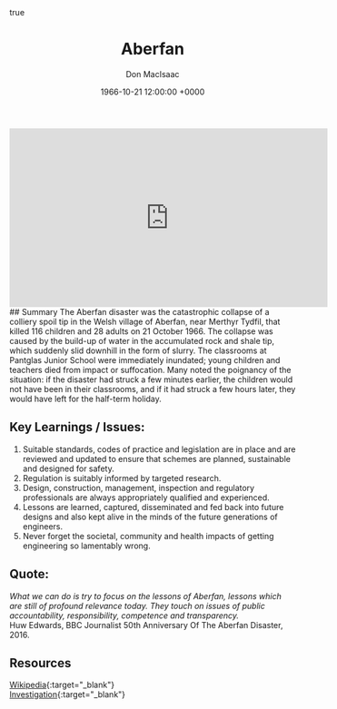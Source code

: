 ﻿---
title: Aberfan
author: Don MacIsaac
date: 1966-10-21 12:00:00 +0000
categories: [Accidents, Mining]
tags: [Mining,Safety in Design,Social License]
math: true
mermaid: true
---
<iframe width="560" height="315" src="https://www.youtube.com/embed/rRAEBMtqSys" title="YouTube video player" frameborder="0" allow="accelerometer; autoplay; clipboard-write; encrypted-media; gyroscope; picture-in-picture" allowfullscreen></iframe>
## Summary
The Aberfan disaster was the catastrophic collapse of a colliery spoil tip in the Welsh village of Aberfan, near Merthyr Tydfil, that killed 116 children and 28 adults on 21 October 1966. The collapse was caused by the build-up of water in the accumulated rock and shale tip, which suddenly slid downhill in the form of slurry. The classrooms at Pantglas Junior School were immediately inundated; young children and teachers died from impact or suffocation. Many noted the poignancy of the situation: if the disaster had struck a few minutes earlier, the children would not have been in their classrooms, and if it had struck a few hours later, they would have left for the half-term holiday.


## Key Learnings / Issues:
1. Suitable standards, codes of practice and legislation are in place and are reviewed and updated to ensure that schemes are planned, sustainable and designed for safety.
2. Regulation is suitably informed by targeted research.
3. Design, construction, management, inspection and regulatory professionals are always appropriately qualified and experienced.
4. Lessons are learned, captured, disseminated and fed back into future designs and also kept alive in the minds of the future generations of engineers.
5. Never forget the societal, community and health impacts of getting engineering so lamentably wrong.


## Quote:
*What we can do is try to focus on the lessons of Aberfan, lessons which are still of profound relevance today. They touch on issues of public accountability, responsibility, competence and transparency.*        \
Huw Edwards, BBC Journalist
50th Anniversary Of The Aberfan Disaster, 2016.


## Resources
[Wikipedia](https://en.wikipedia.org/wiki/Aberfan_disaster){:target="_blank"}        \
[Investigation](https://www.ice.org.uk/what-is-civil-engineering/what-do-civil-engineers-do/aberfan-disaster-lessons-learnt){:target="_blank"}